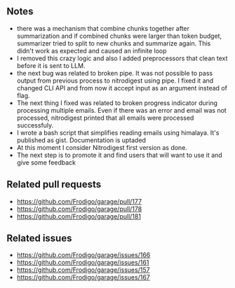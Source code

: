 
## Notes

- there was a mechanism that combine chunks together after summarization and if combined chunks were larger than token budget, summarizer tried to split to new chunks and summarize again. This didn't work as expected and caused an infinite loop
- I removed this crazy logic and also I added preprocessors that clean text before it is sent to LLM.
- the next bug was related to broken pipe. It was not possible to pass output from previous process to nitrodigest using pipe. I fixed it and changed CLI API and from now it accept input as an argument instead of flag.
- The next thing I fixed was related to broken progress indicator during processing multiple emails. Even if there was an error and email was not processed, nitrodigest printed that all emails were processed successfuly.
- I wrote a bash script that simplifies reading emails using himalaya. It's published as gist. Documentation is uptaded
- At this moment I consider Nitrodigest first version as done.
- The next step is to promote it and find users that will want to use it and give some feedback

## Related pull requests

- <https://github.com/Frodigo/garage/pull/177>
- <https://github.com/Frodigo/garage/pull/178>
- <https://github.com/Frodigo/garage/pull/181>

## Related issues

- <https://github.com/Frodigo/garage/issues/166>
- <https://github.com/Frodigo/garage/issues/161>
- <https://github.com/Frodigo/garage/issues/157>
- <https://github.com/Frodigo/garage/issues/167>
